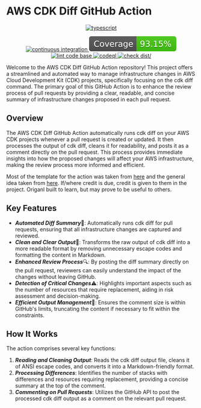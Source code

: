 # AWS CDK Diff GitHub Action

<p align="center">
  <!-- First Row - TypeScript Badge -->
  <a href="https://github.com/Envoy-VC/awesome-badges">
    <img src="https://img.shields.io/badge/TypeScript-007ACC?style=for-the-badge&logo=typescript&logoColor=white" alt="typescript"/>
  </a>
</p>

<p align="center">
  <!-- Second Row - Other Badges -->
  <a href="https://github.com/daveved/cdk-diff-action/actions/workflows/ci.yml">
    <img src="https://github.com/daveved/cdk-diff-action/actions/workflows/ci.yml/badge.svg" alt="continuous integration"/>
  </a>
  <a href="./badges/coverage.svg">
    <img src="./badges/coverage.svg" alt="coverage"/>
  </a>
  <a href="https://github.com/daveved/cdk-diff-action/actions/workflows/linter.yml">
    <img src="https://github.com/daveved/cdk-diff-action/actions/workflows/linter.yml/badge.svg" alt="lint code base"/>
  </a>
  <a href="https://github.com/daveved/cdk-diff-action/actions/workflows/codeql-analysis.yml">
    <img src="https://github.com/daveved/cdk-diff-action/actions/workflows/codeql-analysis.yml/badge.svg" alt="codeql"/>
  </a>
  <a href="https://github.com/daveved/cdk-diff-action/actions/workflows/check-dist.yml">
    <img src="https://github.com/daveved/cdk-diff-action/actions/workflows/check-dist.yml/badge.svg" alt="check dist/"/>
  </a>
</p>

Welcome to the AWS CDK Diff GitHub Action repository! This project offers a streamlined and automated way to manage infrastructure changes in AWS Cloud Development Kit (CDK) projects, specifically focusing on the cdk diff command. The primary goal of this GitHub Action is to enhance the review process of pull requests by providing a clear, readable, and concise summary of infrastructure changes proposed in each pull request.

## Overview
The AWS CDK Diff GitHub Action automatically runs cdk diff on your AWS CDK projects whenever a pull request is created or updated. It then processes the output of cdk diff, cleans it for readability, and posts it as a comment directly on the pull request. This process provides immediate insights into how the proposed changes will affect your AWS infrastructure, making the review process more informed and efficient.

Most of the template for the action was taken from [here](https://github.com/actions/typescript-action/tree/main) and the general idea taken from [here](https://github.com/karlderkaefer/cdk-notifier). If/where credit is due, credit is given to them in the project. Origanl built to learn, but may prove to be useful to others.

## Key Features
- ***Automated Diff Summary***🤖: Automatically runs cdk diff for pull requests, ensuring that all infrastructure changes are captured and reviewed.
- ***Clean and Clear Output***🧼:  Transforms the raw output of cdk diff into a more readable format by removing unnecessary escape codes and formatting the content in Markdown.
- ***Enhanced Review Process***🔍:  By posting the diff summary directly on the pull request, reviewers can easily understand the impact of the changes without leaving GitHub.
- ***Detection of Critical Changes***⚠️:  Highlights important aspects such as the number of resources that require replacement, aiding in risk assessment and decision-making.
- ***Efficient Output Management***📏:  Ensures the comment size is within GitHub's limits, truncating the content if necessary to fit within the constraints.

## How It Works

The action comprises several key functions:

1. ***Reading and Cleaning Output***: Reads the cdk diff output file, cleans it of ANSI escape codes, and converts it into a Markdown-friendly format.
2. ***Processing Differences***: Identifies the number of stacks with differences and resources requiring replacement, providing a concise summary at the top of the comment.
3. ***Commenting on Pull Requests***: Utilizes the GitHub API to post the processed cdk diff output as a comment on the relevant pull request.